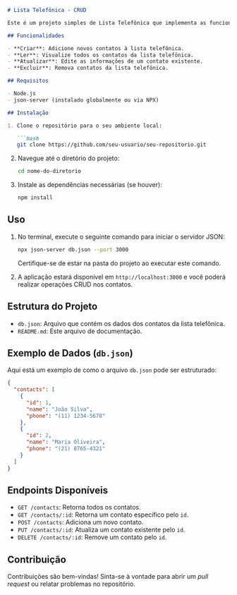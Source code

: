 ```markdown
# Lista Telefônica - CRUD

Este é um projeto simples de Lista Telefônica que implementa as funcionalidades básicas de um CRUD (Create, Read, Update, Delete) usando um servidor JSON.

## Funcionalidades

- **Criar**: Adicione novos contatos à lista telefônica.
- **Ler**: Visualize todos os contatos da lista telefônica.
- **Atualizar**: Edite as informações de um contato existente.
- **Excluir**: Remova contatos da lista telefônica.

## Requisitos

- Node.js
- json-server (instalado globalmente ou via NPX)

## Instalação

1. Clone o repositório para o seu ambiente local:

   ```bash
   git clone https://github.com/seu-usuario/seu-repositorio.git
   ```

2. Navegue até o diretório do projeto:

   ```bash
   cd nome-do-diretorio
   ```

3. Instale as dependências necessárias (se houver):

   ```bash
   npm install
   ```

## Uso

1. No terminal, execute o seguinte comando para iniciar o servidor JSON:

   ```bash
   npx json-server db.json --port 3000
   ```

   Certifique-se de estar na pasta do projeto ao executar este comando.

2. A aplicação estará disponível em `http://localhost:3000` e você poderá realizar operações CRUD nos contatos.

## Estrutura do Projeto

- `db.json`: Arquivo que contém os dados dos contatos da lista telefônica.
- `README.md`: Este arquivo de documentação.

## Exemplo de Dados (`db.json`)

Aqui está um exemplo de como o arquivo `db.json` pode ser estruturado:

```json
{
  "contacts": [
    {
      "id": 1,
      "name": "João Silva",
      "phone": "(11) 1234-5678"
    },
    {
      "id": 2,
      "name": "Maria Oliveira",
      "phone": "(21) 8765-4321"
    }
  ]
}
```

## Endpoints Disponíveis

- `GET /contacts`: Retorna todos os contatos.
- `GET /contacts/:id`: Retorna um contato específico pelo `id`.
- `POST /contacts`: Adiciona um novo contato.
- `PUT /contacts/:id`: Atualiza um contato existente pelo `id`.
- `DELETE /contacts/:id`: Remove um contato pelo `id`.

## Contribuição

Contribuições são bem-vindas! Sinta-se à vontade para abrir um *pull request* ou relatar problemas no repositório.
   
